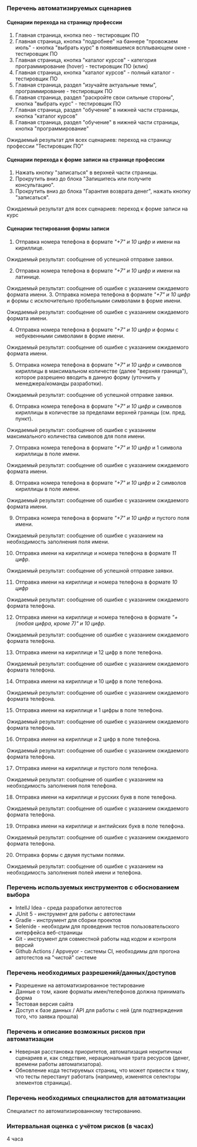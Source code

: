 ### Перечень автоматизируемых сценариев
#### Сценарии перехода на страницу профессии
1. Главная страница, кнопка neo - тестировщик ПО
2. Главная страница, кнопка "подробнее" на баннере "провожаем июль" - кнопка "выбрать курс" в появившемся всплывающем окне - тестировщик ПО
3. Главная страница, кнопка "каталог курсов" - категория программирование (hover) - тестировщик ПО (клик)
4. Главная страница, кнопка "каталог курсов" - полный каталог - тестировщик ПО
5. Главная страница, раздел "изучайте актуальные темы", программирование - тестировщик ПО
6. Главная страница, раздел "раскройте свои сильные стороны", кнопка "выбрать курс" - тестировщик ПО
7. Главная страница, раздел "обучение" в нижней части страницы, кнопка "каталог курсов"
8. Главная страница, раздел "обучение" в нижней части страницы, кнопка "программирование"

Ожидаемый результат для всех сценариев: переход на страницу профессии "Тестировщик ПО"

#### Сценарии перехода к форме записи на странице профессии
1. Нажать кнопку "записаться" в верхней части страницы.
2. Прокрутить вниз до блока "Запишитесь или получите консультацию".
3. Прокрутить вниз до блока "Гарантия возврата денег", нажать кнопку "записаться".

Ожидаемый результат для всех сценариев: переход к форме записи на курс

#### Сценарии тестирования формы записи
1. Отправка номера телефона в формате *"+7" и 10 цифр* и имени на кириллице. 

Ожидаемый результат: сообщение об успешной отправке заявки.

2. Отправка номера телефона в формате *"+7" и 10 цифр* и имени на латинице.

Ожидаемый результат: сообщение об ошибке с указанием ожидаемого формата имени.
3. Отправка номера телефона в формате *"+7" и 10 цифр* и формы с исключительно пробельными символами в форме имени. 

Ожидаемый результат: сообщение об ошибке с указанием ожидаемого формата имени.

4. Отправка номера телефона в формате *"+7" и 10 цифр* и формы с небуквенными символами в форме имени. 

Ожидаемый результат: сообщение об ошибке с указанием ожидаемого формата имени.

5. Отправка номера телефона в формате *"+7" и 10 цифр* и символов кириллицы в максимальном количестве (далее "верхняя граница"), которое разрешено вводить в данную форму (уточнить у менеджера/команды разработки). 

Ожидаемый результат: сообщение об успешной отправке заявки.

6. Отправка номера телефона в формате *"+7" и 10 цифр* и символов кириллицы в количестве за пределами верхней границы (см. пред. пункт). 

Ожидаемый результат: сообщение об ошибке с указанием максимального количества символов для поля имени.

7. Отправка номера телефона в формате *"+7" и 10 цифр* и 1 символа кириллицы в поле имени.

Ожидаемый результат: сообщение об ошибке с указанием ожидаемого формата имени.

8. Отправка номера телефона в формате *"+7" и 10 цифр* и 2 символов кириллицы в поле имени.

Ожидаемый результат: сообщение об ошибке с указанием ожидаемого формата имени.

9. Отправка номера телефона в формате *"+7" и 10 цифр* и пустого поля имени.

Ожидаемый результат: сообщение об ошибке с указанием на необходимость заполнения поля имени.

10. Отправка имени на кириллице и номера телефона в формате *11 цифр*.

Ожидаемый результат: сообщение об успешной отправке заявки.

11. Отправка имени на кириллице и номера телефона в формате *10 цифр*

Ожидаемый результат: сообщение об ошибке с указанием ожидаемого формата телефона.

12. Отправка имени на кириллице и номера телефона в формате *"+ (любая цифра, кроме 7)" и 10 цифр*.

Ожидаемый результат: сообщение об ошибке с указанием ожидаемого формата телефона.

13. Отправка имени на кириллице и 12 цифр в поле телефона.

Ожидаемый результат: сообщение об ошибке с указанием ожидаемого формата телефона.

14. Отправка имени на кириллице и 10 цифр в поле телефона.

Ожидаемый результат: сообщение об ошибке с указанием ожидаемого формата телефона.

15. Отправка имени на кириллице и 1 цифры в поле телефона.

Ожидаемый результат: сообщение об ошибке с указанием ожидаемого формата телефона.

16. Отправка имени на кириллице и 2 цифр в поле телефона.

Ожидаемый результат: сообщение об ошибке с указанием ожидаемого формата телефона.

17. Отправка имени на кириллице и пустого поля телефона.

Ожидаемый результат: сообщение об ошибке с указанием на необходимость заполнения поля телефона.

18. Отправка имени на кириллице и русских букв в поле телефона.

Ожидаемый результат: сообщение об ошибке с указанием ожидаемого формата телефона.

19. Отправка имени на кириллице и английских букв в поле телефона.

Ожидаемый результат: сообщение об ошибке с указанием ожидаемого формата телефона.

20. Отправка формы с двумя пустыми полями.

Ожидаемый результат: сообщение об ошибке с указанием на необходимость заполнения полей имени и телефона.

### Перечень используемых инструментов с обоснованием выбора
* IntellJ Idea - среда разработки автотестов
* JUnit 5 - инструмент для работы с автотестами
* Gradle - инструмент для сборки проектов
* Selenide - необходим для проведения тестов пользовательского интерфейса веб-страницы
* Git - инструмент для совместной работы над кодом и контроля версий
* Github Actions / Appveyor - системы CI, необходимы для прогона автотестов на "чистой" системе

### Перечень необходимых разрешений/данных/доступов
* Разрешение на автоматизированное тестирование
* Данные о том, какие форматы имен/телефонов должна принимать форма
* Тестовая версия сайта
* Доступ к базе данных / API для работы с ней (для подтверждения того, что заявка прошла)

### Перечень и описание возможных рисков при автоматизации
* Неверная расстановка приоритетов, автоматизация некритичных сценариев и, как следствие, нерациональная трата ресурсов (денег, времени работы автоматизатора).
* Обновление кода тестируемых страниц, что может привести к тому, что тесты перестанут работать (например, изменятся селекторы элементов страницы).

### Перечень необходимых специалистов для автоматизации
Специалист по автоматизированному тестированию.

### Интервальная оценка с учётом рисков (в часах)
4 часа



